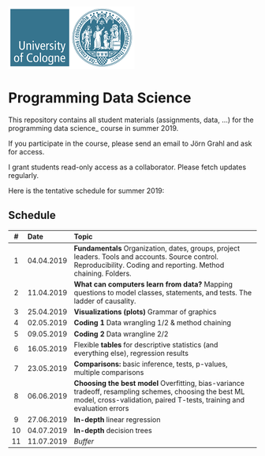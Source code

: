 ![uzk_logo](uzk.png)

# Programming Data Science

This repository contains all student materials (assignments, data, ...) for the programming data science_ course in summer 2019.

If you participate in the course, please send an email to Jörn Grahl and ask for access. 

I grant students read-only access as a collaborator. Please fetch updates regularly.

Here is the tentative schedule for summer 2019:

## Schedule

| #   | Date  | Topic  |
| :---------: | :---- | :----- |
| 1  | 04.04.2019 | **Fundamentals** Organization, dates, groups, project leaders. Tools and accounts. Source control.  Reproducibility. Coding and reporting. Method chaining. Folders. |
| 2  | 11.04.2019 | **What can computers learn from data?** Mapping questions to model classes, statements, and tests. The ladder of causality. |
| 3 | 25.04.2019 | **Visualizations (plots)**  Grammar of graphics |
| 4 | 02.05.2019 | **Coding 1** Data wrangling 1/2 & method chaining|
| 5  | 09.05.2019 | **Coding 2** Data wrangline 2/2|  
| 6  | 16.05.2019 | Flexible **tables** for descriptive statistics (and everything else), regression results  |
| 7  | 23.05.2019 | **Comparisons:** basic inference, tests, p-values, multiple comparisons |
| 8  | 06.06.2019 | **Choosing the best model** Overfitting, bias-variance tradeoff, resampling schemes, choosing the best ML model, cross-validation, paired T-tests, training and evaluation errors |
| 9  | 27.06.2019 | **In-depth** linear regression  |
| 10 | 04.07.2019 | **In-depth** decision trees |
| 11 | 11.07.2019 | _Buffer_ |